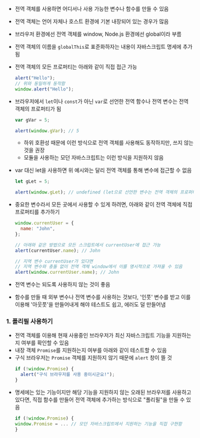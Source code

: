 - 전역 객체를 사용하면 어디서나 사용 가능한 변수나 함수를 만들 수 있음
- 전역 객체는 언어 자체나 호스트 환경에 기본 내장되어 있는 경우가 많음
- 브라우저 환경에선 전역 객체를 window, Node.js 환경에선 global이라 부름
- 전역 객체의 이름을 `globalThis`로 표준화하자는 내용이 자바스크립트 명세에 추가됨

- 전역 객체의 모든 프로퍼티는 아래와 같이 직접 접근 가능
  ```javascript
  alert("Hello");
  // 위와 동일하게 동작함
  window.alert("Hello");
  ```
- 브라우저에서 `let`이나 `const`가 아닌 `var`로 선언한 전역 함수나 전역 변수는 전역 객체의 프로퍼티가 됨

  ```javascript
  var gVar = 5;

  alert(window.gVar); // 5
  ```

  - 하위 호환성 때문에 이런 방식으로 전역 객체를 사용해도 동작하지만, 쓰지 않는 것을 권장
  - 모듈을 사용하는 모던 자바스크립트는 이런 방식을 지원하지 않음

- var 대신 let을 사용하면 위 예시와는 달리 전역 객체를 통해 변수에 접근할 수 없음

  ```javascript
  let gLet = 5;

  alert(window.gLet); // undefined (let으로 선언한 변수는 전역 객체의 프로퍼티가 되지 않음)
  ```

- 중요한 변수라서 모든 곳에서 사용할 수 있게 하려면, 아래와 같이 전역 객체에 직접 프로퍼티를 추가하기

  ```javascript
  window.currentUser = {
    name: "John",
  };

  // 아래와 같은 방법으로 모든 스크립트에서 currentUser에 접근 가능
  alert(currentUser.name); // John

  // 지역 변수 currentUser가 있다면
  // 지역 변수와 충돌 없이 전역 객체 window에서 이를 명시적으로 가져올 수 있음
  alert(window.currentUser.name); // John
  ```

- 전역 변수는 되도록 사용하지 않는 것이 좋음
- 함수를 만들 때 외부 변수나 전역 변수를 사용하는 것보다, '인풋' 변수를 받고 이를 이용해 '아웃풋'을 만들어내게 해야 테스트도 쉽고, 에러도 덜 만들어냄

### 1. 폴리필 사용하기

- 전역 객체를 이용해 현재 사용중인 브라우저가 최신 자바스크립트 기능을 지원하는지 여부를 확인할 수 있음
- 내장 객체 `Promise`를 지원하는지 여부를 아래와 같이 테스트할 수 있음
- 구식 브라우저는 `Promise` 객체를 지원하지 않기 때문에 `alert` 창이 뜰 것
  ```javascript
  if (!window.Promise) {
    alert("구식 브라우저를 사용 중이시군요!");
  }
  ```
- 명세에는 있는 기능이지만 해당 기능을 지원하지 않는 오래된 브라우저를 사용하고 있다면, 직접 함수를 만들어 전역 객체에 추가하는 방식으로 "폴리필"을 만들 수 있음
  ```javascript
  if (!window.Promise) {
  window.Promise = ... // 모던 자바스크립트에서 지원하는 기능을 직접 구현함
  }
  ```
